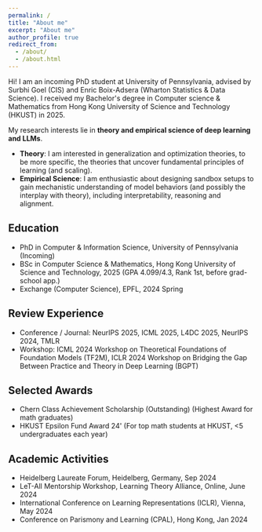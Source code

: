 ```yaml
---
permalink: /
title: "About me"
excerpt: "About me"
author_profile: true
redirect_from: 
  - /about/
  - /about.html
---
```


Hi! I am an incoming PhD student at University of Pennsylvania, advised by Surbhi Goel (CIS) and Enric Boix-Adsera (Wharton Statistics & Data Science). I received my Bachelor's degree in Computer science & Mathematics from Hong Kong University of Science and Technology (HKUST) in 2025. 


My research interests lie in **theory and empirical science of deep learning and LLMs**. 
- **Theory**: I am interested in generalization and optimization theories, to be more specific, the theories that uncover fundamental principles of learning (and scaling).
- **Empirical Science**: I am enthusiastic about designing sandbox setups to gain mechanistic understanding of model behaviors  (and possibly the interplay with theory), including interpretability, reasoning and alignment.

## Education
* PhD in Computer & Information Science, University of Pennsylvania (Incoming)
* BSc in Computer Science & Mathematics, Hong Kong University of Science and Technology, 2025 (GPA 4.099/4.3, Rank 1st, before grad-school app.)
* Exchange (Computer Science), EPFL, 2024 Spring 

## Review Experience
* Conference / Journal: NeurIPS 2025, ICML 2025, L4DC 2025, NeurIPS 2024, TMLR
* Workshop: ICML 2024 Workshop on Theoretical Foundations of Foundation Models (TF2M),  ICLR 2024 Workshop on Bridging the Gap Between Practice and Theory in Deep Learning (BGPT)

## Selected Awards 
<!-- * Hong Kong Government Scholarship 22' (For students with GPA>3.95) -->
* Chern Class Achievement Scholarship (Outstanding) (Highest Award for math graduates)
* HKUST Epsilon Fund Award 24' (For top math students at HKUST, <5 undergraduates each year)


## Academic Activities
* Heidelberg Laureate Forum, Heidelberg, Germany, Sep 2024 
* LeT-All Mentorship Workshop, Learning Theory Alliance, Online, June 2024
* International Conference on Learning Representations (ICLR), Vienna, May 2024
* Conference on Parismony and Learning (CPAL), Hong Kong, Jan 2024

<!-- Publications
======
  <ul>{% for post in site.publications %}
    {% include archive-single-cv.html %}
  {% endfor %}</ul> -->
  
